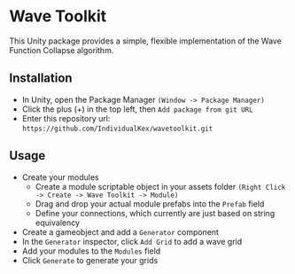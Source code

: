 # Wave Toolkit

This Unity package provides a simple, flexible implementation of the Wave Function Collapse algorithm.

## Installation

- In Unity, open the Package Manager `(Window -> Package Manager)`
- Click the plus (+) in the top left, then `Add package from git URL`
- Enter this repository url: `https://github.com/IndividualKex/wavetoolkit.git`

## Usage

- Create your modules
    - Create a module scriptable object in your assets folder `(Right Click -> Create -> Wave Toolkit -> Module)`
    - Drag and drop your actual module prefabs into the `Prefab` field
    - Define your connections, which currently are just based on string equivalency
- Create a gameobject and add a `Generator` component
- In the `Generator` inspector, click `Add Grid` to add a wave grid
- Add your modules to the `Modules` field
- Click `Generate` to generate your grids
